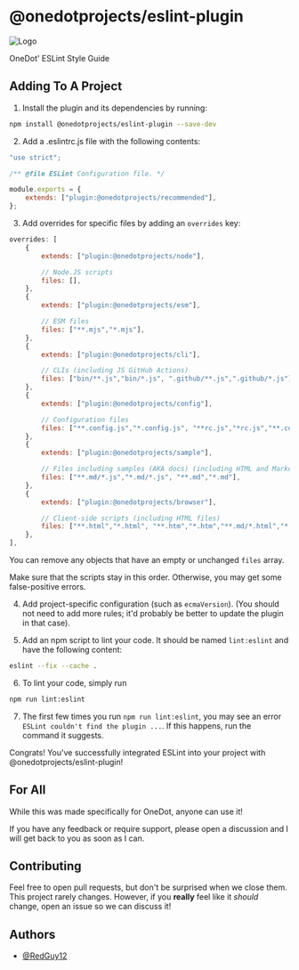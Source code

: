 # @onedotprojects/eslint-plugin

![Logo](https://onedot.cf/brand/dot/full.svg)

OneDot' ESLint Style Guide

## Adding To A Project

1. Install the plugin and its dependencies by running:

```bash
npm install @onedotprojects/eslint-plugin --save-dev
```

2. Add a .eslintrc.js file with the following contents:

```js
"use strict";

/** @file ESLint Configuration file. */

module.exports = {
	extends: ["plugin:@onedotprojects/recommended"],
};
```

3. Add overrides for specific files by adding an `overrides` key:

```js
overrides: [
	{
		extends: ["plugin:@onedotprojects/node"],

		// Node.JS scripts
		files: [],
	},
	{
		extends: ["plugin:@onedotprojects/esm"],

		// ESM files
		files: ["**.mjs","*.mjs"],
	},
	{
		extends: ["plugin:@onedotprojects/cli"],

		// CLIs (including JS GitHub Actions)
		files: ["bin/**.js","bin/*.js", ".github/**.js",".github/*.js"],
	},
	{
		extends: ["plugin:@onedotprojects/config"],

		// Configuration files
		files: ["**.config.js","*.config.js", "**rc.js","*rc.js","**.config.mjs","*.config.mjs", "**rc.mjs","*rc.mjs","**.config.cjs","*.config.cjs", "**rc.cjs","*rc.cjs"],
	},
	{
		extends: ["plugin:@onedotprojects/sample"],

		// Files including samples (AKA docs) (including HTML and Markdown files)
		files: ["**.md/*.js","*.md/*.js", "**.md","*.md"],
	},
	{
		extends: ["plugin:@onedotprojects/browser"],

		// Client-side scripts (including HTML files)
		files: ["**.html","*.html", "**.htm","*.htm","**.md/*.html","*.md/*.html"],
	},
],

```

You can remove any objects that have an empty or unchanged `files` array.

Make sure that the scripts stay in this order. Otherwise, you may get some false-positive errors.

4. Add project-specific configuration (such as `ecmaVersion`). (You should not need to add more rules; it'd probably be better to update the plugin in that case).

5. Add an npm script to lint your code. It should be named `lint:eslint` and have the following content:

```bash
eslint --fix --cache .
```

6. To lint your code, simply run

```bash
npm run lint:eslint
```

7. The first few times you run `npm run lint:eslint`, you may see an error `ESLint couldn't find the plugin ...`. If this happens, run the command it suggests.

Congrats! You've successfully integrated ESLint into your project with @onedotprojects/eslint-plugin!

## For All

While this was made specifically for OneDot, anyone can use it!

If you have any feedback or require support, please open a discussion and I will get back to you as soon as I can.

## Contributing

Feel free to open pull requests, but don't be surprised when we close them. This project rarely changes. However, if you **really** feel like it _should_ change, open an issue so we can discuss it!

## Authors

-   [@RedGuy12](https://www.github.com/RedGuy12)
